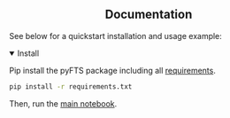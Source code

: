 ## <div align="center">Documentation</div>
See below for a quickstart installation and usage example:
<details open>
<summary>Install</summary>

Pip install the pyFTS package including all [requirements](https://github.com/fn-hide/fts_lee/blob/main/requirements.txt).

```bash
pip install -r requirements.txt
```

Then, run the [main notebook](https://github.com/fn-hide/fts_lee/blob/main/main.ipynb).
